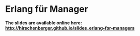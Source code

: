 # Erlang für Manager

**The slides are available online here: http://hirschenberger.github.io/slides_erlang-for-managers**
